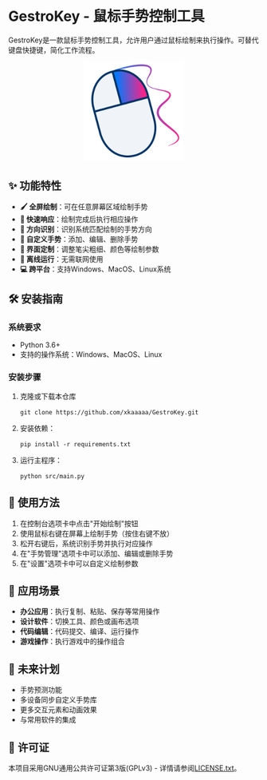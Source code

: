 # GestroKey - 鼠标手势控制工具

GestroKey是一款鼠标手势控制工具，允许用户通过鼠标绘制来执行操作。可替代键盘快捷键，简化工作流程。

<p align="center">
  <img src="src/assets/images/icon.svg" alt="GestroKey Logo" width="200" height="200">
</p>

## ✨ 功能特性

- **🖌️ 全屏绘制**：可在任意屏幕区域绘制手势
- **🚀 快速响应**：绘制完成后执行相应操作
- **🎯 方向识别**：识别系统匹配绘制的手势方向
- **🔄 自定义手势**：添加、编辑、删除手势
- **🎨 界面定制**：调整笔尖粗细、颜色等绘制参数
- **💯 离线运行**：无需联网使用
- **💻 跨平台**：支持Windows、MacOS、Linux系统

## 🛠️ 安装指南

### 系统要求
- Python 3.6+
- 支持的操作系统：Windows、MacOS、Linux

### 安装步骤

1. 克隆或下载本仓库
   ```
   git clone https://github.com/xkaaaaa/GestroKey.git
   ```

2. 安装依赖：
   ```
   pip install -r requirements.txt
   ```

3. 运行主程序：
   ```
   python src/main.py
   ```

## 🚀 使用方法

1. 在控制台选项卡中点击"开始绘制"按钮
2. 使用鼠标右键在屏幕上绘制手势（按住右键不放）
3. 松开右键后，系统识别手势并执行对应操作
4. 在"手势管理"选项卡中可以添加、编辑或删除手势
5. 在"设置"选项卡中可以自定义绘制参数

## 🌟 应用场景

- **办公应用**：执行复制、粘贴、保存等常用操作
- **设计软件**：切换工具、颜色或画布选项
- **代码编辑**：代码提交、编译、运行操作
- **游戏操作**：执行游戏中的操作组合


## 🔮 未来计划

- 手势预测功能
- 多设备同步自定义手势库
- 更多交互元素和动画效果
- 与常用软件的集成

## 📄 许可证

本项目采用GNU通用公共许可证第3版(GPLv3) - 详情请参阅[LICENSE.txt](LICENSE.txt)。 